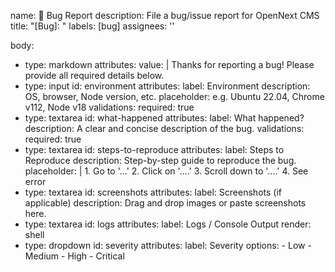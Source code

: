 name: 🐞 Bug Report
description: File a bug/issue report for OpenNext CMS
title: "[Bug]: "
labels: [bug]
assignees: ''

body:
  - type: markdown
    attributes:
      value: |
        Thanks for reporting a bug! Please provide all required details below.
  - type: input
    id: environment
    attributes:
      label: Environment
      description: OS, browser, Node version, etc.
      placeholder: e.g. Ubuntu 22.04, Chrome v112, Node v18
    validations:
      required: true
  - type: textarea
    id: what-happened
    attributes:
      label: What happened?
      description: A clear and concise description of the bug.
    validations:
      required: true
  - type: textarea
    id: steps-to-reproduce
    attributes:
      label: Steps to Reproduce
      description: Step-by-step guide to reproduce the bug.
      placeholder: |
        1. Go to '...'
        2. Click on '....'
        3. Scroll down to '....'
        4. See error
  - type: textarea
    id: screenshots
    attributes:
      label: Screenshots (if applicable)
      description: Drag and drop images or paste screenshots here.
  - type: textarea
    id: logs
    attributes:
      label: Logs / Console Output
      render: shell
  - type: dropdown
    id: severity
    attributes:
      label: Severity
      options:
        - Low
        - Medium
        - High
        - Critical
